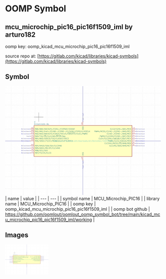 # OOMP Symbol  
## mcu_microchip_pic16_pic16f1509_iml  by arturo182  
  
oomp key: oomp_kicad_mcu_microchip_pic16_pic16f1509_iml  
  
source repo at: [https://gitlab.com/kicad/libraries/kicad-symbols](https://gitlab.com/kicad/libraries/kicad-symbols)  
## Symbol  
  
[![working.png](working_600.png)](working.png)  
| name | value | 
| --- | --- | 
| symbol name | MCU_Microchip_PIC16 | 
| library name | MCU_Microchip_PIC16 | 
| oomp key | oomp_kicad_mcu_microchip_pic16_pic16f1509_iml | 
| oomp bot github | https://github.com/oomlout/oomlout_oomp_symbol_bot/tree/main/kicad_mcu_microchip_pic16_pic16f1509_iml/working | 
## Images  
  
[![working.png](working_140.png)](working.png)  
